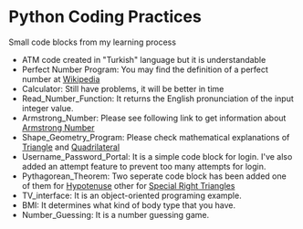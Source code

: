 # Python Coding Practices
Small code blocks from my learning process

- ATM code created in "Turkish" language but it is understandable
- Perfect Number Program: You may find the definition of a perfect number at [Wikipedia](https://en.wikipedia.org/wiki/Perfect_number)
- Calculator: Still have problems, it will be better in time
- Read_Number_Function: It returns the English pronunciation of the input integer value.
- Armstrong_Number: Please see following link to get information about [Armstrong Number](https://www.quora.com/What-is-an-Armstrong-number)
- Shape_Geometry_Program: Please check mathematical explanations of [Triangle](https://tutorme.com/blog/post/triangle-rules/) and [Quadrilateral](https://e-gmat.com/blogs/quadrilateral-properties-formulas-rectangle-square-parallelogram-rhombus-trapezium-trapezoid/)
- Username_Password_Portal: It is a simple code block for login. I've also added an attempt feature to prevent too many attempts for login.
- Pythagorean_Theorem: Two seperate code block has been added one of them for [Hypotenuse](https://en.wikipedia.org/wiki/Hypotenuse) other for [Special Right Triangles](https://en.wikipedia.org/wiki/Special_right_triangle)
- TV_interface: It is an object-oriented programing example.
- BMI: It determines what kind of body type that you have.
- Number_Guessing: It is a number guessing game.
